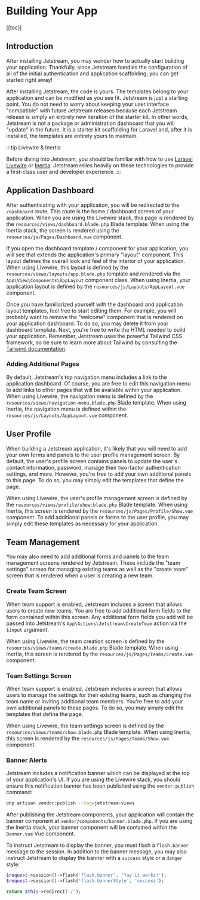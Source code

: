 # Building Your App

[[toc]]

## Introduction

After installing Jetstream, you may wonder how to actually start building your application. Thankfully, since Jetstream handles the configuration of all of the initial authentication and application scaffolding, you can get started right away!

After installing Jetstream, the code is yours. The templates belong to your application and can be modified as you see fit. Jetstream is just a starting point. You do not need to worry about keeping your user interface "compatible" with future Jetstream releases because each Jetstream release is simply an entirely new iteration of the starter kit. In other words, Jetstream is not a package or administration dashboard that you will "update" in the future. It is a starter kit scaffolding for Laravel and, after it is installed, the templates are entirely yours to maintain.

:::tip Livewire & Inertia

Before diving into Jetstream, you should be familiar with how to use [Laravel Livewire](https://laravel-livewire.com) or [Inertia](https://inertiajs.com). Jetstream relies heavily on these technologies to provide a first-class user and developer experience.
:::

## Application Dashboard

After authenticating with your application, you will be redirected to the `/dashboard` route. This route is the home / dashboard screen of your application. When you are using the Livewire stack, this page is rendered by the `resources/views/dashboard.blade.php` Blade template. When using the Inertia stack, the screen is rendered using the `resources/js/Pages/Dashboard.vue` component.

If you open the dashboard template / component for your application, you will see that extends the application's primary "layout" component. This layout defines the overall look and feel of the interior of your application. When using Livewire, this layout is defined by the `resources/views/layouts/app.blade.php` template and rendered via the `App\View\Components\AppLayout` component class. When using Inertia, your application layout is defined by the `resources/js/Layouts/AppLayout.vue` component.

Once you have familiarized yourself with the dashboard and application layout templates, feel free to start editing them. For example, you will probably want to remove the "welcome" component that is rendered on your application dashboard. To do so, you may delete it from your dashboard template. Next, you're free to write the HTML needed to build your application. Remember, Jetstream uses the powerful Tailwind CSS framework, so be sure to learn more about Tailwind by consulting the [Tailwind documentation](https://tailwindcss.com/docs).

### Adding Additional Pages

By default, Jetstream's top navigation menu includes a link to the application dashboard. Of course, you are free to edit this navigation menu to add links to other pages that will be available within your application. When using Livewire, the navigation menu is defined by the `resources/views/navigation-menu.blade.php` Blade template. When using Inertia, the navigation menu is defined within the `resources/js/Layouts/AppLayout.vue` component.

## User Profile

When building a Jetstream application, it's likely that you will need to add your own forms and panels to the user profile management screen. By default, the user's profile screen contains panels to update the user's contact information, password, manage their two-factor authentication settings, and more. However, you're free to add your own additional panels to this page. To do so, you may simply edit the templates that define the page.

When using Livewire, the user's profile management screen is defined by the `resources/views/profile/show.blade.php` Blade template. When using Inertia, this screen is rendered by the `resources/js/Pages/Profile/Show.vue` component. To add additional panels or forms to the user profile, you may simply edit these templates as necessary for your application.

## Team Management

You may also need to add additional forms and panels to the team management screens rendered by Jetstream. These include the "team settings" screen for managing existing teams as well as the "create team" screen that is rendered when a user is creating a new team.

### Create Team Screen

When team support is enabled, Jetstream includes a screen that allows users to create new teams. You are free to add additional form fields to the form contained within this screen. Any additional form fields you add will be passed into Jetstream's `App\Actions\Jetstream\CreateTeam` action via the `$input` argument.

When using Livewire, the team creation screen is defined by the `resources/views/teams/create.blade.php` Blade template. When using Inertia, this screen is rendered by the `resources/js/Pages/Teams/Create.vue` component.

### Team Settings Screen

When team support is enabled, Jetstream includes a screen that allows users to manage the settings for their existing teams, such as changing the team name or inviting additional team members. You're free to add your own additional panels to these pages. To do so, you may simply edit the templates that define the page.

When using Livewire, the team settings screen is defined by the `resources/views/teams/show.blade.php` Blade template. When using Inertia, this screen is rendered by the `resources/js/Pages/Teams/Show.vue` component.

### Banner Alerts

Jetstream includes a notification banner which can be displayed at the top of your application's UI. If you are using the Livewire stack, you should ensure this notification banner has been published using the `vendor:publish` command:

```bash
php artisan vendor:publish --tag=jetstream-views
```

After publishing the Jetstream components, your application will contain the banner component at `vendor/components/banner.blade.php`. If you are using the Inertia stack, your banner component will be contained within the `Banner.vue` Vue component.

To instruct Jetstream to display the banner, you must flash a `flash.banner` message to the session. In addition to the banner message, you may also instruct Jetstream to display the banner with a `success` style or a `danger` style:

```php
$request->session()->flash('flash.banner', 'Yay it works!');
$request->session()->flash('flash.bannerStyle', 'success');

return $this->redirect('/');
```
